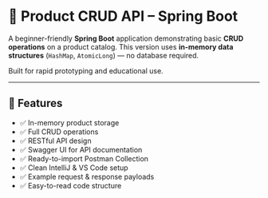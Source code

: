 # 🧩 Product CRUD API – Spring Boot

A beginner-friendly **Spring Boot** application demonstrating basic **CRUD operations** on a product catalog. This version uses **in-memory data structures** (`HashMap`, `AtomicLong`) — no database required.

Built for rapid prototyping and educational use.

---

## 🌟 Features

- ✅ In-memory product storage
- ✅ Full CRUD operations
- ✅ RESTful API design
- ✅ Swagger UI for API documentation
- ✅ Ready-to-import Postman Collection
- ✅ Clean IntelliJ & VS Code setup
- ✅ Example request & response payloads
- ✅ Easy-to-read code structure
